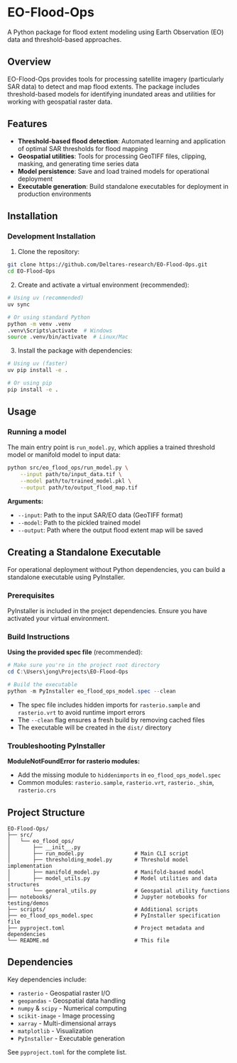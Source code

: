 # EO-Flood-Ops

A Python package for flood extent modeling using Earth Observation (EO) data and threshold-based approaches.

## Overview

EO-Flood-Ops provides tools for processing satellite imagery (particularly SAR data) to detect and map flood extents. The package includes threshold-based models for identifying inundated areas and utilities for working with geospatial raster data.

## Features

- **Threshold-based flood detection**: Automated learning and application of optimal SAR thresholds for flood mapping
- **Geospatial utilities**: Tools for processing GeoTIFF files, clipping, masking, and generating time series data
- **Model persistence**: Save and load trained models for operational deployment
- **Executable generation**: Build standalone executables for deployment in production environments

## Installation

### Development Installation

1. Clone the repository:
```bash
git clone https://github.com/Deltares-research/EO-Flood-Ops.git
cd EO-Flood-Ops
```

2. Create and activate a virtual environment (recommended):
```bash
# Using uv (recommended)
uv sync

# Or using standard Python
python -m venv .venv
.venv\Scripts\activate  # Windows
source .venv/bin/activate  # Linux/Mac
```

3. Install the package with dependencies:
```bash
# Using uv (faster)
uv pip install -e .

# Or using pip
pip install -e .
```

## Usage

### Running a model

The main entry point is `run_model.py`, which applies a trained threshold model or manifold model to input data:

```bash
python src/eo_flood_ops/run_model.py \
    --input path/to/input_data.tif \
    --model path/to/trained_model.pkl \
    --output path/to/output_flood_map.tif
```

**Arguments:**
- `--input`: Path to the input SAR/EO data (GeoTIFF format)
- `--model`: Path to the pickled trained model
- `--output`: Path where the output flood extent map will be saved


## Creating a Standalone Executable

For operational deployment without Python dependencies, you can build a standalone executable using PyInstaller.

### Prerequisites

PyInstaller is included in the project dependencies. Ensure you have activated your virtual environment.

### Build Instructions

**Using the provided spec file** (recommended):

```powershell
# Make sure you're in the project root directory
cd C:\Users\jong\Projects\EO-Flood-Ops

# Build the executable
python -m PyInstaller eo_flood_ops_model.spec --clean
```


- The spec file includes hidden imports for `rasterio.sample` and `rasterio.vrt` to avoid runtime import errors
- The `--clean` flag ensures a fresh build by removing cached files
- The executable will be created in the `dist/` directory


### Troubleshooting PyInstaller

**ModuleNotFoundError for rasterio modules:**
- Add the missing module to `hiddenimports` in `eo_flood_ops_model.spec`
- Common modules: `rasterio.sample`, `rasterio.vrt`, `rasterio._shim`, `rasterio.crs`


## Project Structure

```
EO-Flood-Ops/
├── src/
│   └── eo_flood_ops/
│       ├── __init__.py
│       ├── run_model.py                # Main CLI script
│       ├── thresholding_model.py       # Threshold model implementation
│       ├── manifold_model.py           # Manifold-based model
│       ├── model_utils.py              # Model utilities and data structures
│       └── general_utils.py            # Geospatial utility functions
├── notebooks/                          # Jupyter notebooks for testing/demos
├── scripts/                            # Additional scripts
├── eo_flood_ops_model.spec             # PyInstaller specification file
├── pyproject.toml                      # Project metadata and dependencies
└── README.md                           # This file
```

## Dependencies

Key dependencies include:
- `rasterio` - Geospatial raster I/O
- `geopandas` - Geospatial data handling
- `numpy` & `scipy` - Numerical computing
- `scikit-image` - Image processing
- `xarray` - Multi-dimensional arrays
- `matplotlib` - Visualization
- `PyInstaller` - Executable generation

See `pyproject.toml` for the complete list.


